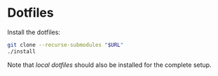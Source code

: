 # Dotfiles

Install the dotfiles:

```bash
git clone --recurse-submodules "$URL"
./install
```

Note that *local dotfiles* should also be installed for the complete setup.
